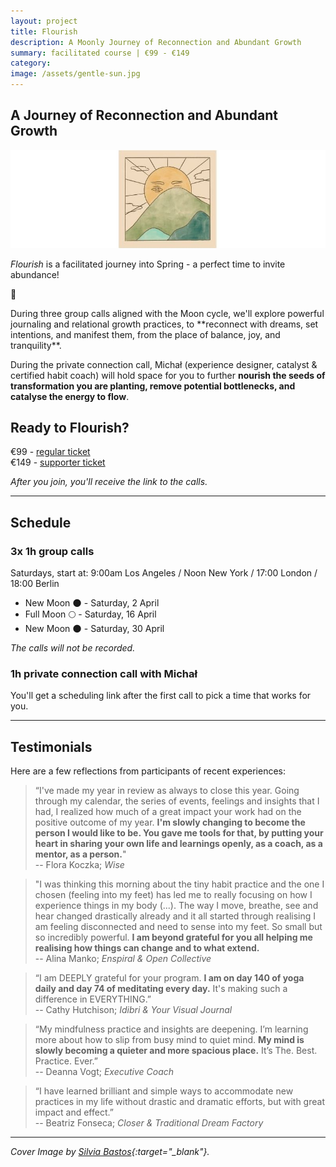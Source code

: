 ```yaml
---
layout: project
title: Flourish
description: A Moonly Journey of Reconnection and Abundant Growth 
summary: facilitated course | €99 - €149
category: 
image: /assets/gentle-sun.jpg
---
```

 
## A Journey of Reconnection and Abundant Growth
![A sun smiling from behind a mountain](/assets/gentle-sun.jpg)


*Flourish* is a facilitated journey into Spring - a perfect time to invite abundance!
<p>
🌱
</p>
During three group calls aligned with the Moon cycle, we'll explore powerful journaling and relational growth practices, to **reconnect with dreams, set intentions, and manifest them, from the place of balance, joy, and tranquility**.

During the private connection call, Michał (experience designer, catalyst & certified habit coach) will hold space for you to further **nourish the seeds of transformation you are planting, remove potential bottlenecks, and catalyse the energy to flow**.

## Ready to Flourish? 
€99 - [regular ticket](https://payhip.com/buy?link=TKIO9) <br>
€149 - [supporter ticket]([https://payhip.com/buy?link=LzKQf](https://payhip.com/buy?link=LzKQf))

*After you join, you'll receive the link to the calls.*

<hr>

## Schedule
### 3x 1h group calls
Saturdays, start at: 9:00am Los Angeles / Noon New York / 17:00 London / 18:00 Berlin

- New Moon 🌑  - Saturday, 2 April
- Full Moon  🌕  - Saturday, 16 April
- New Moon  🌑  - Saturday, 30 April

*The calls will not be recorded.*

### 1h private connection call with Michał
You'll get a scheduling link after the first call to pick a time that works for you.

<hr>

## Testimonials
Here are a few reflections from participants of recent experiences:

> “I've made my year in review as always to close this year. Going through my calendar, the series of events, feelings and insights that I had, I realized how much of a great impact your work had on the positive outcome of my year. **I'm slowly changing to become the person I would like to be. You gave me tools for that, by putting your heart in sharing your own life and learnings openly, as a coach, as a mentor, as a person.**"<br>
> -- Flora Koczka; *Wise*

> "I was thinking this morning about the tiny habit practice and the one I chosen (feeling into my feet) has led me to really focusing on how I experience things in my body (...). The way I move, breathe, see and hear changed drastically already and it all started through realising I am feeling disconnected and need to sense into my feet. So small but so incredibly powerful. **I am beyond grateful for you all helping me realising how things can change and to what extend.**<br>
> -- Alina Manko; *Enspiral & Open Collective*

> “I am DEEPLY grateful for your program. **I am on day 140 of yoga daily and day 74 of meditating every day.** It's making such a difference in EVERYTHING.”<br>
> -- Cathy Hutchison; *Idibri & Your Visual Journal*

> “My mindfulness practice and insights are deepening. I’m learning more about how to slip from busy mind to quiet mind. **My mind is slowly becoming a quieter and more spacious place.** It’s The. Best. Practice. Ever.” <br>
> -- Deanna Vogt; *Executive Coach*

> “I have learned brilliant and simple ways to accommodate new practices in my life without drastic and dramatic efforts, but with great impact and effect.”<br>
> -- Beatriz Fonseca; *Closer & Traditional Dream Factory*

<hr>

*Cover Image by [Silvia Bastos](https://silviamakesdrawings.com){:target="_blank"}.*
